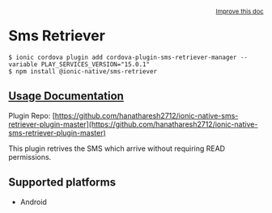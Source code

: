 <a style="float:right;font-size:12px;" href="http://github.com/ionic-team/ionic-native/edit/master/src/@ionic-native/plugins/sms-retriever/index.ts#L1">
  Improve this doc
</a>

# Sms Retriever

```
$ ionic cordova plugin add cordova-plugin-sms-retriever-manager --variable PLAY_SERVICES_VERSION="15.0.1"
$ npm install @ionic-native/sms-retriever
```

## [Usage Documentation](https://ionicframework.com/docs/native/sms-retriever/)

Plugin Repo: [https://github.com/hanatharesh2712/ionic-native-sms-retriever-plugin-master](https://github.com/hanatharesh2712/ionic-native-sms-retriever-plugin-master)

This plugin retrives the SMS which arrive without requiring READ permissions.

## Supported platforms

- Android
  


